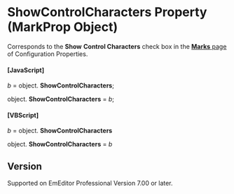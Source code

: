 # ShowControlCharacters Property (MarkProp Object)

Corresponds to the **Show**
**Control Characters** check box in the
[**Marks** page](../../dlg/properties/marks/index) of Configuration Properties.

#### \[JavaScript\]

_b_ =
object. **ShowControlCharacters**;

object. **ShowControlCharacters** = _b_;

#### \[VBScript\]

_b_ =
object. **ShowControlCharacters**

object. **ShowControlCharacters** = _b_

## Version

Supported on EmEditor Professional Version 7.00 or later.